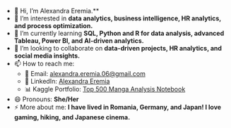 - 👋 Hi, I’m Alexandra Eremia.** 
- 👀 I’m interested in **data analytics, business intelligence, HR analytics, and process optimization.**  
- 🌱 I’m currently learning **SQL, Python and R for data analysis, advanced Tableau, Power BI, and AI-driven analytics.**  
- 💞️ I’m looking to collaborate on **data-driven projects, HR analytics, and social media insights.**  
- 📫 How to reach me:  
  - 📩 Email: alexandra.eremia.06@gmail.com  
  - 🔗 LinkedIn: [Alexandra Eremia](https://www.linkedin.com/in/alexandra-eremia-53882953/)
  - 📊 Kaggle Portfolio: [Top 500 Manga Analysis Notebook](https://www.kaggle.com/code/alexandraeremia06/top-500-manga-analysis)
- 😄 Pronouns: **She/Her**  
- ⚡ More about me: **I have lived in Romania, Germany, and Japan! I love gaming, hiking, and Japanese cinema.**  

<!---
alexandraeremia06/alexandraeremia06 is a ✨ special ✨ repository because its `README.md` (this file) appears on your GitHub profile.
You can click the Preview link to take a look at your changes.
--->
